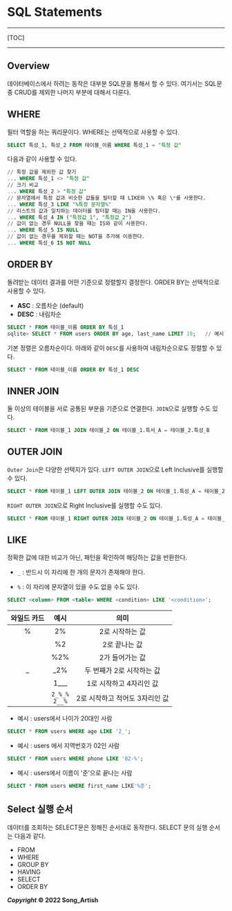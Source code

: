 # SQL Statements

*****

[TOC]

*****



## Overview

데이터베이스에서 하려는 동작은 대부분 SQL문을 통해서 할 수 있다. 여기서는 SQL문 중 CRUD를 제외한 나머지 부분에 대해서 다룬다.



## WHERE

필터 역할을 하는 쿼리문이다. WHERE는 선택적으로 사용할 수 있다.

```sql
SELECT 특성_1, 특성_2 FROM 테이블_이름 WHERE 특성_1 = "특정 값"
```

다음과 같이 사용할 수 있다.

```sql
// 특정 값을 제외한 값 찾기
... WHERE 특성_1 <> "특정 값"
// 크기 비교
... WHERE 특성_2 > "특정 값"
// 문자열에서 특정 값과 비슷한 값들을 필터할 때 LIKE와 \% 혹은 \*를 사용한다.
... WHERE 특성_3 LIKE "%특정 문자열%"
// 리스트의 값과 일치하는 데이터를 필터할 때는 IN을 사용한다.
... WHERE 특성_4 IN ("특정값_1", "특정값_2")
// 값이 없는 경우 NULL을 찾을 때는 IS와 같이 사용한다.
... WHERE 특성_5 IS NULL
// 값이 없는 경우를 제외할 때는 NOT을 추가해 이용한다.
... WHERE 특성_6 IS NOT NULL
```



## ORDER BY

돌려받는 데이터 결과를 어떤 기준으로 정렬할지 결정한다. ORDER BY는 선택적으로 사용할 수 있다.

- **ASC** : 오름차순 (default)
- **DESC** : 내림차순

```sql
SELECT * FROM 테이블_이름 ORDER BY 특성_1
sqlite> SELECT * FROM users ORDER BY age, last_name LIMIT 10;	// 예시
```

기본 정렬은 오름차순이다. 아래와 같이 `DESC`를 사용하여 내림차순으로도 정렬할 수 있다.

```sql
SELECT * FROM 테이블_이름 ORDER BY 특성_1 DESC
```



## INNER JOIN

둘 이상의 테이블을 서로 공통된 부분을 기준으로 연결한다. `JOIN`으로 실행할 수도 있다.

```sql
SELECT * FROM 테이블_1 JOIN 테이블_2 ON 테이블_1.특서_A = 테이블_2.특성_B
```



## OUTER JOIN

`Outer Join`은 다양한 선택지가 있다. `LEFT OUTER JOIN`으로 Left Inclusive를 실행할 수 있다.

```sql
SELECT * FROM 테이블_1 LEFT OUTER JOIN 테이블_2 ON 테이블_1.특성_A = 테이블_2.특성_B
```

`RIGHT OUTER JOIN`으로 Right Inclusive를 실행할 수도 있다.

```sql
SELECT * FROM 테이블_1 RIGHT OUTER JOIN 테이블_2 ON 테이블_1.특성_A = 테이블_2.특성_B
```



## LIKE

정확한 값에 대한 비교가 아닌, 패턴을 확인하여 해당하는 값을 반환한다.

- `_` : 반드시 이 자리에 한 개의 문자가 존재해야 한다.

- `%` : 이 자리에 문자열이 있을 수도 없을 수도 있다.

```sql
SELECT <column> FROM <table> WHERE <condition> LIKE '<condition>';
```

| 와일드 카드 |        예시         |              의미              |
| :---------: | :-----------------: | :----------------------------: |
|      %      |         2%          |        2로 시작하는 값         |
|             |         %2          |         2로 끝나는 값          |
|             |         %2%         |        2가 들어가는 값         |
|      _      |         _2%         |   두 번째가 2로 시작하는 값    |
|             |        1___         |    1로 시작하고 4자리인 값     |
|             | `2_%_%`<br />`2__%` | 2로 시작하고 적어도 3자리인 값 |

- 예시 : users에서 나이가 20대인 사람

```sql
SELECT * FROM users WHERE age LIKE '2_';
```

- 예시 : users 에서 지역번호가 02인 사람

```sql
SELECT * FROM users WHERE phone LIKE '02-%';
```

- 예시 : users에서 이름이 '준'으로 끝나는 사람

```sql
SELECT * FROM users WHERE first_name LIKE'%준';
```



## Select 실행 순서

데이터를 조회하는 SELECT문은 정해진 순서대로 동작한다. SELECT 문의 실행 순서는 다음과 같다.

- FROM
- WHERE
- GROUP BY
- HAVING
- SELECT
- ORDER BY



***Copyright* © 2022 Song_Artish**